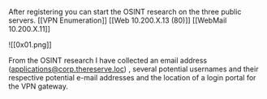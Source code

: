 
After registering you can start the OSINT research on the three public servers.
[[VPN Enumeration]]
[[Web 10.200.X.13 (80)]]
[[WebMail 10.200.X.11]]

![[0x01.png]]


From the OSINT research I have collected an email address (applications@corp.thereserve.loc) , several potential usernames and their respective potential e-mail addresses and the location of a login portal for the VPN gateway.